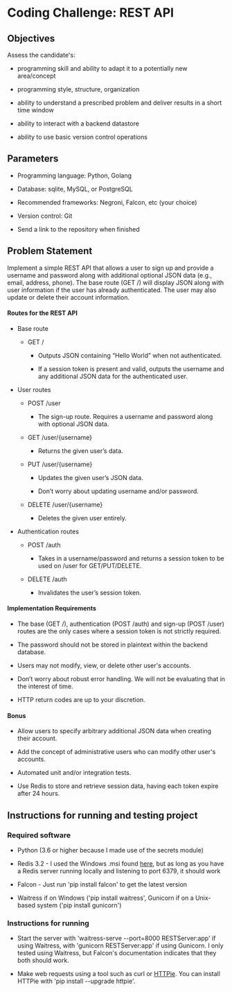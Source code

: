 # Coding Challenge: REST API

## Objectives

Assess the candidate's:

- programming skill and ability to adapt it to a potentially new area/concept

- programming style, structure, organization

- ability to understand a prescribed problem and deliver results in a short time window

- ability to interact with a backend datastore

- ability to use basic version control operations

## Parameters

- Programming language: Python, Golang

- Database: sqlite, MySQL, or PostgreSQL

- Recommended frameworks: Negroni, Falcon, etc (your choice)

- Version control: Git

- Send a link to the repository when finished

## Problem Statement

Implement a simple REST API that allows a user to sign up and provide a username and password along with additional optional JSON data (e.g., email, address, phone). The base route (GET /) will display JSON along with user information if the user has already authenticated. The user may also update or delete their account information.

#### Routes for the REST API

- Base route

    - GET /

        - Outputs JSON containing “Hello World” when not authenticated.

        - If a session token is present and valid, outputs the username and any additional JSON data for the authenticated user.

- User routes

    - POST /user

        - The sign-up route. Requires a username and password along with optional JSON data.

    - GET /user/{username}

        - Returns the given user’s data.

    - PUT /user/{username}

        - Updates the given user’s JSON data.

        - Don’t worry about updating username and/or password.

    - DELETE /user/{username}

        - Deletes the given user entirely.

- Authentication routes

    - POST /auth

        - Takes in a username/password and returns a session token to be used on /user for GET/PUT/DELETE.

    - DELETE /auth

        - Invalidates the user’s session token.

#### Implementation Requirements

- The base (GET /), authentication (POST /auth) and sign-up (POST /user) routes are the only cases where a session token is not strictly required.

- The password should not be stored in plaintext within the backend database.

- Users may not modify, view, or delete other user's accounts.

- Don’t worry about robust error handling. We will not be evaluating that in the interest of time.

- HTTP return codes are up to your discretion.

#### Bonus

- Allow users to specify arbitrary additional JSON data when creating their account.

- Add the concept of administrative users who can modify other user's accounts.

- Automated unit and/or integration tests.

- Use Redis to store and retrieve session data, having each token expire after 24 hours.


## Instructions for running and testing project

### Required software

- Python (3.6 or higher because I made use of the secrets module)

- Redis 3.2 - I used the Windows .msi found [here](https://github.com/MicrosoftArchive/redis/releases), but as long as you have a Redis server running locally and listening to port 6379, it should work

- Falcon - Just run 'pip install falcon' to get the latest version

- Waitress if on Windows ('pip install waitress', Gunicorn if on a Unix-based system ('pip install gunicorn')

### Instructions for running

- Start the server with 'waitress-serve --port=8000 RESTServer:app' if using Waitress, with 'gunicorn RESTServer:app' if using Gunicorn. I only tested using Waitress, but Falcon's documentation indicates that they both should work.

- Make web requests using a tool such as curl or [HTTPie](https://github.com/jakubroztocil/httpie). You can install HTTPie with 'pip install --upgrade httpie'.


